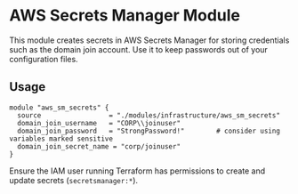 # AWS Secrets Manager Module

This module creates secrets in AWS Secrets Manager for storing credentials such as the domain join account. Use it to keep passwords out of your configuration files.

## Usage
```hcl
module "aws_sm_secrets" {
  source                 = "./modules/infrastructure/aws_sm_secrets"
  domain_join_username   = "CORP\\joinuser"
  domain_join_password   = "StrongPassword!"        # consider using variables marked sensitive
  domain_join_secret_name = "corp/joinuser"
}
```
Ensure the IAM user running Terraform has permissions to create and update secrets (`secretsmanager:*`).
